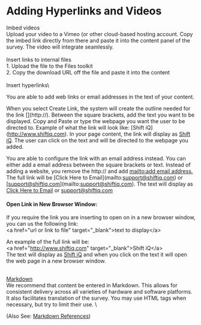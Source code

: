 # Adding Hyperlinks and Videos

Imbed videos\
Upload your video to a Vimeo (or other cloud-based hosting account. Copy the imbed link directly from there and paste it into the content panel of the survey.  The video will integrate seamlessly.\
\
Insert links to internal files\
1\. Upload the file to the Files toolkit\
2\. Copy the download URL off the file and paste it into the content\
\
Insert hyperlinks\


You are able to add web links or email addresses in the text of your content.

When you select Create Link, the system will create the outline needed for the link \[]\(http://). Between the square brackets, add the text you want to be displayed. Copy and Paste or type the webpage you want the user to be directed to.  Example of what the link will look like:  \[Shift iQ]\(http://www.shiftiq.com). In your page content, the link will display as [Shift iQ](http://www.shiftiq.com/). The user can click on the text and will be directed to the webpage you added.

You are able to configure the link with an email address instead. You can either add a email address between the square brackets or text. Instead of adding a website, you remove the http:// and add [mailto:add email address.](mailto:support@shiftiq.com.) The full link will be \[Click Here to Email]\(mailto:support@shiftiq.com) or \[support@shiftiq.com]\(mailto:support@shiftiq.com). The text will display as [Click Here to Email](mailto:support@shiftiq.com) or [support@shiftiq.com](mailto:support@shiftiq.com)

#### Open Link in New Browser Window:

If you require the link you are inserting to open on in a new browser window, you can us the following link:\
\<a href="url or link to file" target="\_blank">text to display\</a>

An example of the full link will be:\
\<a href="http://www.shiftiq.com" target="\_blank">Shift iQ\</a>\
The text will display as [Shift iQ](http://www.shiftiq.com/) and when you click on the text it will open the web page in a new browser window.

\
[Markdown](../../../ui/help/portal/sites/edit-site-contents/markdown/)\
We recommend that content be entered in Markdown. This allows for consistent delivery across all varieties of hardware and software platforms.  It also facilitates translation of the survey. You may use HTML tags when necessary, but try to limit their use. \


(Also See: [Markdown References](../../../ui/help/portal/messages/authoring-messages/markdown-reference/))
